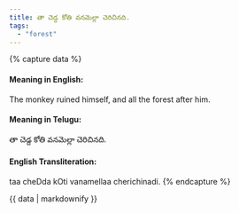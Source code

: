```yaml
---
title: తా చెడ్ద కోతి వనమెల్లా చెరిచినది.
tags:
  - "forest"
---
```


{% capture data %}
#### Meaning in English:
The monkey ruined himself, and all the forest after him.

#### Meaning in Telugu:
తా చెడ్ద కోతి వనమెల్లా చెరిచినది.

#### English Transliteration:
taa cheDda kOti vanamellaa cherichinadi.
{% endcapture %}

{{ data | markdownify }}

